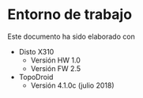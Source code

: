 <?xml version='1.0' encoding='utf-8'?>
<html xmlns="http://www.w3.org/1999/xhtml" lang="es" xml:lang="es">
<head>
  <link href="styles.css" rel="stylesheet" type="text/css"/>
  <title>DistoX + TopoDroid</title>
</head>
<body>

# Entorno de trabajo

Este documento ha sido elaborado con
* Disto X310
    * Versión HW 1.0
    * Versión FW 2.5
* TopoDroid
    * Versión 4.1.0c (julio 2018)
  
</body></html>